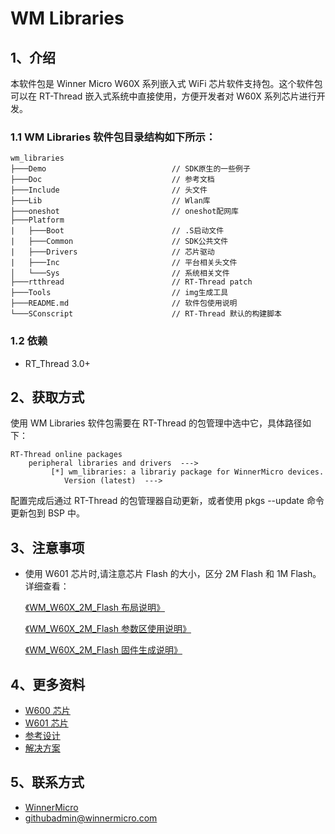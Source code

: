 # WM Libraries

## 1、介绍

本软件包是 Winner Micro W60X 系列嵌入式 WiFi 芯片软件支持包。这个软件包可以在 RT-Thread 嵌入式系统中直接使用，方便开发者对 W60X 系列芯片进行开发。

### 1.1 WM Libraries 软件包目录结构如下所示：

```base
wm_libraries
├───Demo                            // SDK原生的一些例子
├───Doc                             // 参考文档
├───Include                         // 头文件
├───Lib                             // Wlan库
├───oneshot                         // oneshot配网库
├───Platform
|   ├───Boot                        // .S启动文件
|   ├───Common                      // SDK公共文件
|   ├───Drivers                     // 芯片驱动
|   ├───Inc                         // 平台相关头文件
│   └───Sys                         // 系统相关文件
├───rtthread                        // RT-Thread patch
├───Tools                           // img生成工具
├───README.md                       // 软件包使用说明
└───SConscript                      // RT-Thread 默认的构建脚本
```

### 1.2 依赖

- RT_Thread 3.0+

## 2、获取方式

使用 WM Libraries 软件包需要在 RT-Thread 的包管理中选中它，具体路径如下：

```base
RT-Thread online packages
    peripheral libraries and drivers  --->
         [*] wm_libraries: a librariy package for WinnerMicro devices.
            Version (latest)  --->
```

配置完成后通过 RT-Thread 的包管理器自动更新，或者使用 pkgs --update 命令更新包到 BSP 中。

## 3、注意事项

- 使用 W601 芯片时,请注意芯片 Flash 的大小，区分 2M Flash 和 1M Flash。详细查看：

    [《WM_W60X_2M_Flash 布局说明》](/Doc/WM_W60X_2M_Flash布局说明_V1.0.pdf)

    [《WM_W60X_2M_Flash 参数区使用说明》](/Doc/WM_W60X_2M_Flash参数区使用说明_V1.0.pdf)
    
    [《WM_W60X_2M_Flash 固件生成说明》](WM_W60X_2M_Flash固件生成说明_V1.0.pdf)

## 4、更多资料

- [W600 芯片](http://www.winnermicro.com/html/1/156/158/497.html)
- [W601 芯片](http://www.winnermicro.com/html/1/156/158/531.html)
- [参考设计](http://www.winnermicro.com/html/1//162/163/index.html)
- [解决方案](http://www.winnermicro.com/html/1//162/164/index.html)

## 5、联系方式

- [WinnerMicro](http://www.winnermicro.com/)
- [githubadmin@winnermicro.com](mailto:githubadmin@winnermicro.com)
